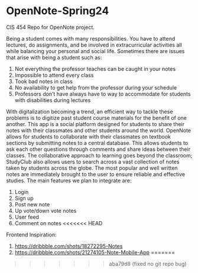 # OpenNote-Spring24
CIS 454 Repo for OpenNote project. 

Being a student comes with many responsibilities. You have to attend lectures, do assignments, and be involved in extracurricular activities all while balancing your personal and social life. Sometimes there are issues that arise with being a student such as: 
  1. Not everything the professor teaches can be caught in your notes
  2. Impossible to attend every class
  3. Took bad notes in class
  4. No availability to get help from the professor during your schedule
  5. Professors don’t have always have to way to accommodate for students with disabilities during lectures

With digitalization becoming a trend, an efficient way to tackle these problems is to digitize past student course materials for the benefit of one another. This app is a social platform designed for students to share their notes with their classmates and other students around the world. 
OpenNote allows for students to collaborate with their classmates on textbook sections by submitting notes to a central database. This allows students to ask each other questions through comments and share ideas between their classes. 
The collaborative approach to learning goes beyond the classroom; StudyClub also allows users to search across a vast collection of notes taken by students across the globe. The most popular and well written notes are immediately brought to the user to ensure reliable and effective studies.
The main features we plan to integrate are:
  1. Login
  2. Sign up
  3. Post new note
  4. Up vote/down vote notes
  5. User feed
  6. Comment on notes
<<<<<<< HEAD


Frontend Inspiration:
1. https://dribbble.com/shots/18272295-Notes
2. https://dribbble.com/shots/21274105-Note-Mobile-App
=======
>>>>>>> aba79d8 (fixed no git repo bug)
